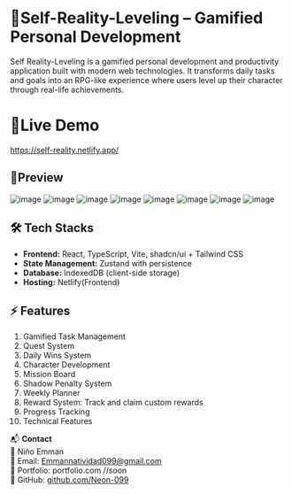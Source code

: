 
# 🚀Self-Reality-Leveling – Gamified Personal Development 
<p>Self Reality-Leveling is a gamified personal development and productivity application built with modern web technologies. It transforms daily tasks and goals into an RPG-like experience where users level up their character through real-life achievements.</p>


# 🔗Live Demo
https://self-reality.netlify.app/


## 📸Preview
![image](https://github.com/user-attachments/assets/5e6afcd9-cdeb-432e-986f-52081b937380)
![image](https://github.com/user-attachments/assets/bb70ccd6-5921-4cc5-b201-468fe54db774)
![image](https://github.com/user-attachments/assets/ffe6bf6a-3428-435b-82a0-83325e91b90f)
![image](https://github.com/user-attachments/assets/206b883f-f8ab-4627-81a5-a0aeb1cda8ff)
![image](https://github.com/user-attachments/assets/00246c27-b822-4d59-93c6-d93912e7e0ab)
![image](https://github.com/user-attachments/assets/158fa8b5-4395-4d39-b98e-235f27733291)
![image](https://github.com/user-attachments/assets/e6e0aa19-7622-45a6-b5f6-3e0d587ae436)
![image](https://github.com/user-attachments/assets/b144474a-f7da-4a83-86d7-93f9b9ab845e)


## 🛠️ Tech Stacks
- **Frontend:** React, TypeScript, Vite, shadcn/ui + Tailwind CSS
- **State Management:** Zustand with persistence
- **Database:** IndexedDB (client-side storage)
- **Hosting:** Netlify(Frontend)


## ⚡ Features 
1. Gamified Task Management
2. Quest System
3. Daily Wins System
4. Character Development
5. Mission Board
6. Shadow Penalty System
7. Weekly Planner
8. Reward System: Track and claim custom rewards
9. Progress Tracking
10. Technical Features

📬 **Contact**  
👤 Niño Emman  
📧 Email: [Emmannatividad099@gmail.com](mailto:Emmannatividad099@gmail.com)  
🔗 Portfolio: portfolio.com //soon  
🐙 GitHub: [github.com/Neon-099](https://github.com/Neon-099)
